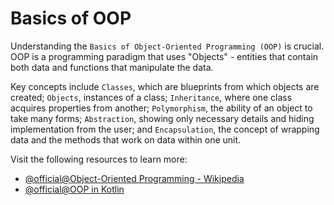 # Basics of OOP

Understanding the `Basics of Object-Oriented Programming (OOP)` is crucial. OOP is a programming paradigm that uses "Objects" - entities that contain both data and functions that manipulate the data.

Key concepts include `Classes`, which are blueprints from which objects are created; `Objects`, instances of a class; `Inheritance`, where one class acquires properties from another; `Polymorphism`, the ability of an object to take many forms; `Abstraction`, showing only necessary details and hiding implementation from the user; and `Encapsulation`, the concept of wrapping data and the methods that work on data within one unit.

Visit the following resources to learn more:

- [@official@Object-Oriented Programming - Wikipedia](https://en.wikipedia.org/wiki/Object-oriented_programming)  
- [@official@OOP in Kotlin](https://developer.android.com/codelabs/basic-android-kotlin-compose-classes-and-objects)
